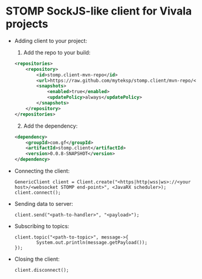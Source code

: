 # STOMP SockJS-like client for Vivala projects


- Adding client to your project:

	>
	1. Add the repo to your build:
	```xml
	<repositories>
		<repository>
			<id>stomp.client-mvn-repo</id>
			<url>https://raw.github.com/myteksp/stomp.client/mvn-repo/</url>
			<snapshots>
				<enabled>true</enabled>
				<updatePolicy>always</updatePolicy>
			</snapshots>
		</repository>
	</repositories>
	```
	
	2. Add the dependency:
	```xml
	<dependency>
		<groupId>com.gf</groupId>
		<artifactId>stomp.client</artifactId>
		<version>0.0.8-SNAPSHOT</version>
	</dependency>
	```

	
- Connecting the client:

	> 
	```
	GenericClient client = Client.create("<https|http|wss|ws>://<your host>/<websocket STOMP end-point>", <JavaRX scheduler>);
	client.connect();
	```
	
- Sending data to server:

	> 
	```
	client.send("<path-to-handler>", "<payload>");
	```
	
- Subscribing to topics:

	> 
	```
	client.topic("<path-to-topic>", message->{
			System.out.println(message.getPayload());
	});
	```
	
- Closing the client:

	> 
	```
	client.disconnect();
	```
	
	
	